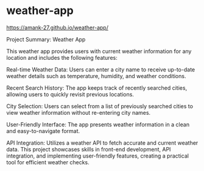 # weather-app
https://amank-27.github.io/weather-app/


Project Summary: Weather App

This weather app provides users with current weather information for any location and includes the following features:

Real-time Weather Data: Users can enter a city name to receive up-to-date weather details such as temperature, humidity, and weather conditions.

Recent Search History: The app keeps track of recently searched cities, allowing users to quickly revisit previous locations.

City Selection: Users can select from a list of previously searched cities to view weather information without re-entering city names.

User-Friendly Interface: The app presents weather information in a clean and easy-to-navigate format.

API Integration: Utilizes a weather API to fetch accurate and current weather data.
This project showcases skills in front-end development, API integration, and implementing user-friendly features, creating a practical tool for efficient weather checks.